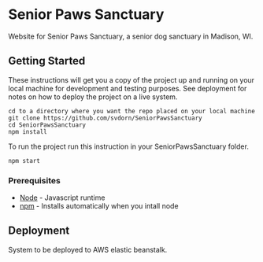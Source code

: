 # Senior Paws Sanctuary
Website for Senior Paws Sanctuary, a senior dog sanctuary in Madison, WI.

## Getting Started

These instructions will get you a copy of the project up and running on your local machine for development and testing purposes. See deployment for notes on how to deploy the project on a live system.
```
cd to a directory where you want the repo placed on your local machine
git clone https://github.com/svdorn/SeniorPawsSanctuary
cd SeniorPawsSanctuary
npm install
```
To run the project run this instruction in your SeniorPawsSanctuary folder.
```
npm start
```
### Prerequisites

* [Node](https://nodejs.org/en/) - Javascript runtime
* [npm](https://www.npmjs.com/) - Installs automatically when you intall node

## Deployment

System to be deployed to AWS elastic beanstalk.
